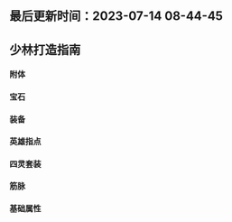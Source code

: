 <!--
 * @Description:
 * @Author: panrui
 * @Date: 2023-07-05 14:56:26
 * @LastEditTime: 2023-07-14 08:44:45
 * @LastEditors: panrui
 * 不忘初心,不负梦想
-->

## 最后更新时间：2023-07-14 08-44-45

## 少林打造指南

#### 附体

#### 宝石

#### 装备

#### 英雄指点

#### 四灵套装

#### 筋脉

#### 基础属性
